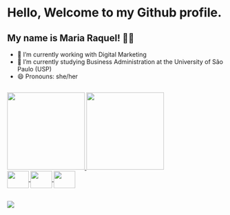# Hello, Welcome to my Github profile.
## My name is Maria Raquel! 👋🏽

- 🔭 I’m currently working with Digital Marketing
- 🌱 I’m currently studying Business Administration at the University of São Paulo (USP)
- 😄 Pronouns: she/her

##

<div>
  <a href="https://github.com/mariaraquelbarbosa">
  <img height="180cm" src="https://github-readme-stats.vercel.app/api?username=mariaraquelbarbosa&show_icons=true&theme=radical#gh-radical-mode-only&show_owner=true)](https://github.com/anuraghazra/github-readme-stats#gh-radical-mode-only"/>
  <img height="180cm" src="https://github-readme-stats.vercel.app/api/top-langs/?username=mariaraquelbarbosa&layout=compact&langs_count=16&theme=radical"/>
</div>

<div style = "display: inline_block">
  <img align="center" height="40" width="50" src="https://cdn.jsdelivr.net/gh/devicons/devicon/icons/r/r-original.svg">
  <img align="center" height="40" width="50" src="https://cdn.jsdelivr.net/gh/devicons/devicon/icons/python/python-original.svg">
  <img align="center" height="40" width="50" src="https://cdn.jsdelivr.net/gh/devicons/devicon/icons/postgresql/postgresql-original-wordmark.svg">
</div>

##

<div>
  <a href="https://www.instagram.com/mariaraquel_cb/" target="_blank"><img src="https://img.shields.io/badge/Instagram-E4405F?style=for-the-badge&logo=instagram&logoColor=white"></a>
  
